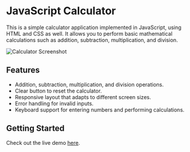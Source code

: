 # JavaScript Calculator

This is a simple calculator application implemented in JavaScript, using HTML and CSS as well. It allows you to perform basic mathematical calculations such as addition, subtraction, multiplication, and division.

![Calculator Screenshot](calculator.png)

## Features

- Addition, subtraction, multiplication, and division operations.
- Clear button to reset the calculator.
- Responsive layout that adapts to different screen sizes.
- Error handling for invalid inputs.
- Keyboard support for entering numbers and performing calculations.

## Getting Started
Check out the live demo [here](https://your-username.github.io/Javascript-Calculator/).
